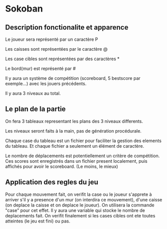 # Sokoban

## Description fonctionalite et apparence

Le joueur sera représenté par un caractère P

Les caisses sont représentées par le caractère @

Les case cibles sont représentées par des caractères *

Le bord(mur) est représenté par #

Il y aura un système de compétition (scoreboard, 5 bestscore par exemple...) avec les jouers précédents.

Il y aura 3 niveaux au total.

## Le plan de la partie 

On fera 3 tableaux representant les plans des 3 niveaux differents. 

Les niveaux seront faits à la main, pas de génération procédurale.

Chaque case du tableau est un fichier pour faciliter la gestion des elements du tableau. Et chaque fichier a seulement un élément de caractère.

Le nombre de déplacements est potentiellement un critère de compétition. Ces scores sont enregistrés dans un fichier present localement, puis affichés pour avoir le scoreboard. (Le moins, le mieux)

## Application des regles du jeu
Pour chaque mouvement fait, on verifit la case ou le joueur s'apprete à arriver s'il y a presence d'un mur (on interdira ce mouvement), d'une caisse (on deplace la caisse et on deplace le joueur). On utilisera la commande "case" pour cet effet. Il y aura une variable qui stocke le nombre de deplacements fait. On verifit finalement si les cases cibles ont ete toutes atteintes (le jeu est fini) ou pas.
